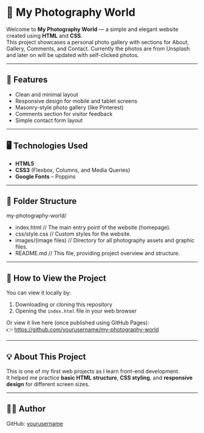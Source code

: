 # 📸 My Photography World

Welcome to **My Photography World** — a simple and elegant website created using **HTML** and **CSS**.  
This project showcases a personal photo gallery with sections for About, Gallery, Comments, and Contact.
Currently the photos are from Unsplash and later on will be updated with self-clicked photos.

---

## 🌟 Features
- Clean and minimal layout  
- Responsive design for mobile and tablet screens  
- Masonry-style photo gallery (like Pinterest)  
- Comments section for visitor feedback  
- Simple contact form layout  

---

## 🖥️ Technologies Used
- **HTML5**  
- **CSS3** (Flexbox, Columns, and Media Queries)  
- **Google Fonts** – Poppins  

---

## 🧱 Folder Structure

my-photography-world/
- index.html         // The main entry point of the website (homepage).
- css/style.css      // Custom styles for the website.
- images/(image files)       // Directory for all photography assets and graphic files.
- README.md          // This file, providing project overview and structure.


---

## 🚀 How to View the Project
You can view it locally by:
1. Downloading or cloning this repository  
2. Opening the `index.html` file in your web browser  

Or view it live here (once published using GitHub Pages):  
👉 https://github.com/yourusername/my-photography-world  

---

## 💡 About This Project
This is one of my first web projects as I learn front-end development.  
It helped me practice **basic HTML structure**, **CSS styling**, and **responsive design** for different screen sizes.

---

## 🧑‍💻 Author
GitHub: [yourusername](https://github.com/yourusername)
